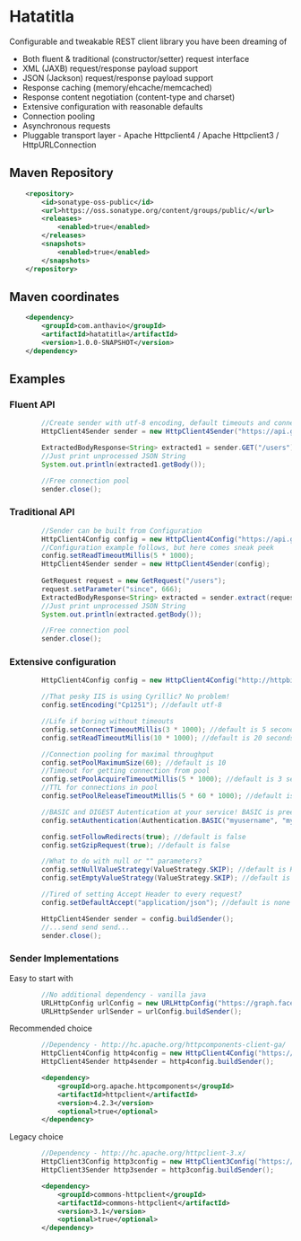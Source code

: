 Hatatitla
=========

Configurable and tweakable REST client library you have been dreaming of

* Both fluent & traditional (constructor/setter) request interface
* XML (JAXB) request/response payload support
* JSON (Jackson) request/response payload support
* Response caching (memory/ehcache/memcached)
* Response content negotiation (content-type and charset)
* Extensive configuration with reasonable defaults
* Connection pooling
* Asynchronous requests
* Pluggable transport layer - Apache Httpclient4 / Apache Httpclient3 / HttpURLConnection

Maven Repository
-------------

```xml
    <repository>
        <id>sonatype-oss-public</id>
        <url>https://oss.sonatype.org/content/groups/public/</url>
        <releases>
            <enabled>true</enabled>
        </releases>
        <snapshots>
            <enabled>true</enabled>
        </snapshots>
    </repository>
```

Maven coordinates
-------------

```xml
    <dependency>
        <groupId>com.anthavio</groupId>
        <artifactId>hatatitla</artifactId>
        <version>1.0.0-SNAPSHOT</version>
    </dependency>
```
Examples
-------------

### Fluent API

```java
		//Create sender with utf-8 encoding, default timeouts and connection pool
		HttpClient4Sender sender = new HttpClient4Sender("https://api.github.com");

		ExtractedBodyResponse<String> extracted1 = sender.GET("/users").param("since", 666).extract(String.class);
		//Just print unprocessed JSON String
		System.out.println(extracted1.getBody());

		//Free connection pool
		sender.close();
```

### Traditional API

```java
		//Sender can be built from Configuration
		HttpClient4Config config = new HttpClient4Config("https://api.github.com");
		//Configuration example follows, but here comes sneak peek
		config.setReadTimeoutMillis(5 * 1000);
		HttpClient4Sender sender = new HttpClient4Sender(config);
		
		GetRequest request = new GetRequest("/users");
		request.setParameter("since", 666);
		ExtractedBodyResponse<String> extracted = sender.extract(request, String.class);
		//Just print unprocessed JSON String
		System.out.println(extracted.getBody());

		//Free connection pool
		sender.close();
```

### Extensive configuration

```java
		HttpClient4Config config = new HttpClient4Config("http://httpbin.org");

		//That pesky IIS is using Cyrillic? No problem!
		config.setEncoding("Cp1251"); //default utf-8

		//Life if boring without timeouts
		config.setConnectTimeoutMillis(3 * 1000); //default is 5 seconds
		config.setReadTimeoutMillis(10 * 1000); //default is 20 seconds

		//Connection pooling for maximal throughput
		config.setPoolMaximumSize(60); //default is 10
		//Timeout for getting connection from pool
		config.setPoolAcquireTimeoutMillis(5 * 1000); //default is 3 seconds
		//TTL for connections in pool
		config.setPoolReleaseTimeoutMillis(5 * 60 * 1000); //default is 65 seconds

		//BASIC and DIGEST Autentication at your service! BASIC is preemptive by default.
		config.setAuthentication(Authentication.BASIC("myusername", "mypassword"));

		config.setFollowRedirects(true); //default is false
		config.setGzipRequest(true); //default is false

		//What to do with null or "" parameters?
		config.setNullValueStrategy(ValueStrategy.SKIP); //default is KEEP
		config.setEmptyValueStrategy(ValueStrategy.SKIP); //default is KEEP

		//Tired of setting Accept Header to every request?
		config.setDefaultAccept("application/json"); //default is none

		HttpClient4Sender sender = config.buildSender();
		//...send send send...
		sender.close();
```

### Sender Implementations

Easy to start with

```java
		//No additional dependency - vanilla java
		URLHttpConfig urlConfig = new URLHttpConfig("https://graph.facebook.com");
		URLHttpSender urlSender = urlConfig.buildSender();
```

Recommended choice

```java		
		//Dependency - http://hc.apache.org/httpcomponents-client-ga/
		HttpClient4Config http4config = new HttpClient4Config("https://api.twitter.com");
		HttpClient4Sender http4sender = http4config.buildSender();
```

```xml
		<dependency>
			<groupId>org.apache.httpcomponents</groupId>
			<artifactId>httpclient</artifactId>
			<version>4.2.3</version>
			<optional>true</optional>
		</dependency>	
```

Legacy choice

```java
		//Dependency - http://hc.apache.org/httpclient-3.x/
		HttpClient3Config http3config = new HttpClient3Config("https://api.twitter.com");
		HttpClient3Sender http3sender = http3config.buildSender();
```

```xml
		<dependency>
			<groupId>commons-httpclient</groupId>
			<artifactId>commons-httpclient</artifactId>
			<version>3.1</version>
			<optional>true</optional>
		</dependency>
```
